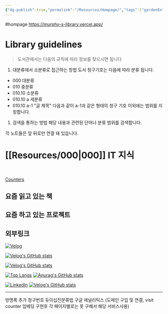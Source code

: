 ```yaml
---
{"dg-publish":true,"permalink":"/Resources/Hompage/","tags":["gardenEntry"],"noteIcon":"0","created":"2023-12-20T12:21:00.425+09:00","updated":"2023-12-31T20:37:48.308+09:00"}
---
```


#hompage
https://murphy-s-library.vercel.app/





# Library guidelines

> 도서관에서는 다음의 규칙에 따라 정보를 찾으시면 됩니다

1. 대분류에서 소분류로 접근하는 방법
도서 청구기호는 다음에 따라 분류 됩니다.
- 000 대분류 
- 010 중분류
- 010.10 소분류
- 010.10 a 세분류
- 010.10 a-1  "글 제목"
다음과 같이 a-1과 같은 형태의 청구 기호 이외에는 범위를 지칭합니다.

1. 검색을 통하는 방법
해당 내용과 관련된 단어나 분류 범위를 검색합니다.
 
각 노트들은 앞 뒤로만 연결 돼 있습니다.

# [[Resources/000\|000]] IT 지식






<script type="text/javascript" src="https://www.counters-free.net/count/djwq"></script><br>
 <a href='http://www.freevisitorcounters.com'>Counters</a> <script type='text/javascript' src='https://whomania.com/ctr?id=8bc628dccd4cc3ac3fa64ffaaecf94185432d886'></script>




## 요즘 읽고 있는 책
## 요즘 하고 있는 프로젝트

## 외부링크


[![Velog](https://velog-readme-stats.vercel.app/api/badge?name=murphybread)](https://velog.io/@mcbible) 

[![Velog's GitHub stats](https://velog-readme-stats.vercel.app/api?name=murphybread)](https://github.com/murphybread/velog-readme-stats)


[![Velog's GitHub stats](https://velog-readme-stats.vercel.app/api?name=murphybread)](https://velog.io/@murphybread)



[![Top Langs](https://github-readme-stats.vercel.app/api/top-langs/?username=murphybread)](https://github.com/anuraghazra/github-readme-stats)
[![Anurag's GitHub stats](https://github-readme-stats.vercel.app/api?username=murphybread)](https://github.com/anuraghazra/github-readme-stats)

[![LinkedIn](https://img.shields.io/badge/LinkedIn-0077B5?style=for-the-badge&logo=linkedin&logoColor=white)](https://www.linkedin.com/in/%EB%AF%BC%EC%B0%AC-%EA%B9%80-aba89a243)
[![Velog's GitHub stats](https://velog-readme-stats.vercel.app/api/list?name=murphybread)](https://velog.io/@muphybread)






---
방명록 추가
청구번호 듀이십진분류법
구글 애널리틱스 (도메인 구입 및 연결, visit counter 임베딩 구현후 각 페이지별로는 못 구해서 해당 서비스사용)